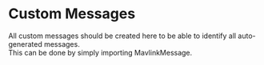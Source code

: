 # Custom Messages
All custom messages should be created here to be able to identify all
auto-generated messages.<br>
This can be done by simply importing MavlinkMessage.
